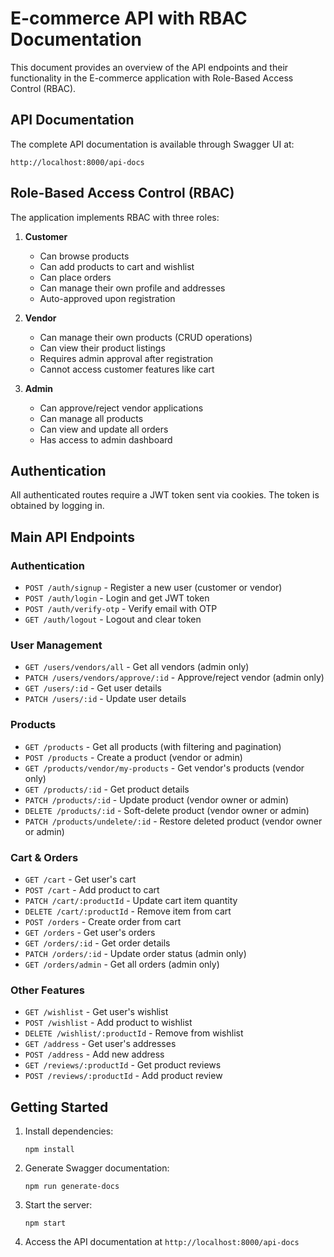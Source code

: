 # E-commerce API with RBAC Documentation

This document provides an overview of the API endpoints and their functionality in the E-commerce application with Role-Based Access Control (RBAC).

## API Documentation

The complete API documentation is available through Swagger UI at:

```
http://localhost:8000/api-docs
```

## Role-Based Access Control (RBAC)

The application implements RBAC with three roles:

1. **Customer**
   - Can browse products
   - Can add products to cart and wishlist
   - Can place orders
   - Can manage their own profile and addresses
   - Auto-approved upon registration

2. **Vendor**
   - Can manage their own products (CRUD operations)
   - Can view their product listings
   - Requires admin approval after registration
   - Cannot access customer features like cart

3. **Admin**
   - Can approve/reject vendor applications
   - Can manage all products
   - Can view and update all orders
   - Has access to admin dashboard

## Authentication

All authenticated routes require a JWT token sent via cookies. The token is obtained by logging in.

## Main API Endpoints

### Authentication

- `POST /auth/signup` - Register a new user (customer or vendor)
- `POST /auth/login` - Login and get JWT token
- `POST /auth/verify-otp` - Verify email with OTP
- `GET /auth/logout` - Logout and clear token

### User Management

- `GET /users/vendors/all` - Get all vendors (admin only)
- `PATCH /users/vendors/approve/:id` - Approve/reject vendor (admin only)
- `GET /users/:id` - Get user details
- `PATCH /users/:id` - Update user details

### Products

- `GET /products` - Get all products (with filtering and pagination)
- `POST /products` - Create a product (vendor or admin)
- `GET /products/vendor/my-products` - Get vendor's products (vendor only)
- `GET /products/:id` - Get product details
- `PATCH /products/:id` - Update product (vendor owner or admin)
- `DELETE /products/:id` - Soft-delete product (vendor owner or admin)
- `PATCH /products/undelete/:id` - Restore deleted product (vendor owner or admin)

### Cart & Orders

- `GET /cart` - Get user's cart
- `POST /cart` - Add product to cart
- `PATCH /cart/:productId` - Update cart item quantity
- `DELETE /cart/:productId` - Remove item from cart
- `POST /orders` - Create order from cart
- `GET /orders` - Get user's orders
- `GET /orders/:id` - Get order details
- `PATCH /orders/:id` - Update order status (admin only)
- `GET /orders/admin` - Get all orders (admin only)

### Other Features

- `GET /wishlist` - Get user's wishlist
- `POST /wishlist` - Add product to wishlist
- `DELETE /wishlist/:productId` - Remove from wishlist
- `GET /address` - Get user's addresses
- `POST /address` - Add new address
- `GET /reviews/:productId` - Get product reviews
- `POST /reviews/:productId` - Add product review

## Getting Started

1. Install dependencies:
   ```
   npm install
   ```

2. Generate Swagger documentation:
   ```
   npm run generate-docs
   ```

3. Start the server:
   ```
   npm start
   ```

4. Access the API documentation at `http://localhost:8000/api-docs`